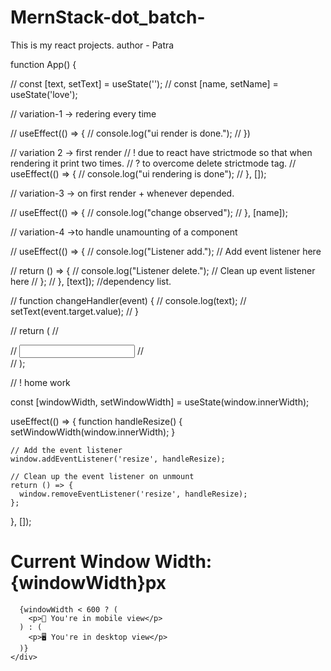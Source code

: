 # MernStack-dot_batch-
This is my react projects.
author - Patra

function App() {

  // const [text, setText] = useState('');
  // const [name, setName] = useState('love');

  // variation-1 -> redering every time

  // useEffect(() => {
  //   console.log("ui render is done.");
  // })


  // variation 2 -> first render
  // ! due to react have strictmode so that when rendering it print two times.
  // ? to overcome delete strictmode tag.
  // useEffect(() => {
  //   console.log("ui rendering is done");
  // }, []);


  // variation-3 -> on first render + whenever depended.

  // useEffect(() => {
  //   console.log("change observed");
  // }, [name]);

  // variation-4 ->to handle unamounting of a component

  //   useEffect(() => {
  //   console.log("Listener add.");
  // Add event listener here

  //   return () => {
  //     console.log("Listener delete.");
  // Clean up event listener here
  //   };
  // }, [text]); //dependency list.


  //   function changeHandler(event) {
  //     console.log(text);
  //     setText(event.target.value);
  //   }


  // return (
  //   <div className="App">
  //     <input type='text' onChange={changeHandler}></input>
  //   </div>
  // );



  // ! home work

  const [windowWidth, setWindowWidth] = useState(window.innerWidth);

  useEffect(() => {
    function handleResize() {
      setWindowWidth(window.innerWidth);
    }

    // Add the event listener
    window.addEventListener('resize', handleResize);

    // Clean up the event listener on unmount
    return () => {
      window.removeEventListener('resize', handleResize);
    };
  }, []);


<div className="App">
      <h1>Current Window Width: {windowWidth}px</h1>

      {windowWidth < 600 ? (
        <p>📱 You're in mobile view</p>
      ) : (
        <p>🖥️ You're in desktop view</p>
      )}
    </div>